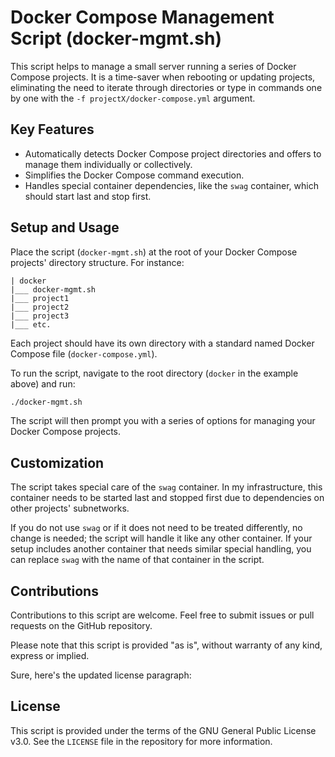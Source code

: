 # Docker Compose Management Script (docker-mgmt.sh)

This script helps to manage a small server running a series of Docker Compose projects. It is a time-saver when rebooting or updating projects, eliminating the need to iterate through directories or type in commands one by one with the `-f projectX/docker-compose.yml` argument.

## Key Features

- Automatically detects Docker Compose project directories and offers to manage them individually or collectively.
- Simplifies the Docker Compose command execution.
- Handles special container dependencies, like the `swag` container, which should start last and stop first.

## Setup and Usage

Place the script (`docker-mgmt.sh`) at the root of your Docker Compose projects' directory structure. For instance:

```
| docker
|___ docker-mgmt.sh
|___ project1
|___ project2
|___ project3
|___ etc.
```

Each project should have its own directory with a standard named Docker Compose file (`docker-compose.yml`).

To run the script, navigate to the root directory (`docker` in the example above) and run:

```bash
./docker-mgmt.sh
```

The script will then prompt you with a series of options for managing your Docker Compose projects. 

## Customization

The script takes special care of the `swag` container. In my infrastructure, this container needs to be started last and stopped first due to dependencies on other projects' subnetworks. 

If you do not use `swag` or if it does not need to be treated differently, no change is needed; the script will handle it like any other container. If your setup includes another container that needs similar special handling, you can replace `swag` with the name of that container in the script.
  
## Contributions

Contributions to this script are welcome. Feel free to submit issues or pull requests on the GitHub repository. 

Please note that this script is provided "as is", without warranty of any kind, express or implied.

Sure, here's the updated license paragraph:

## License

This script is provided under the terms of the GNU General Public License v3.0. See the `LICENSE` file in the repository for more information.

